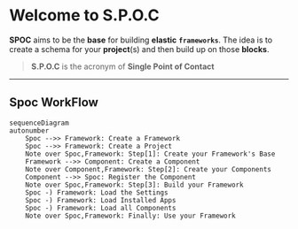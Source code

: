 # Welcome to **S.P.O.C**

**SPOC** aims to be the **base** for building **elastic** **`frameworks`**.
The idea is to create a schema for your **project**(s) and then build up on those **blocks**.

> **S.P.O.C** is the acronym of **Single Point of Contact**

---

## Spoc **WorkFlow**

```mermaid
sequenceDiagram
autonumber
    Spoc -->> Framework: Create a Framework
    Spoc -->> Framework: Create a Project
    Note over Spoc,Framework: Step[1]: Create your Framework's Base
    Framework -->> Component: Create a Component
    Note over Component,Framework: Step[2]: Create your Components
    Component -->> Spoc: Register the Component
    Note over Spoc,Framework: Step[3]: Build your Framework
    Spoc -) Framework: Load the Settings
    Spoc -) Framework: Load Installed Apps
    Spoc -) Framework: Load all Components
    Note over Spoc,Framework: Finally: Use your Framework
```
